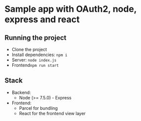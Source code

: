 # Sample app with OAuth2, node, express and react

## Running the project
* Clone the project
* Install dependencies: `npm i`
* Server: `node index.js`
* Frontend`npm run start`

## Stack
* Backend:
  * Node (>= 7.5.0) - Express
* Frontend:
  * Parcel for bundling
  * React for the frontend view layer
